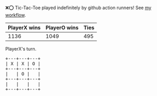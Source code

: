 :x::o: Tic-Tac-Toe played indefinitely by github action runners! See [my workflow](.github/workflows/play.yaml).

|PlayerX wins|PlayerO wins|Ties|
|-|-|-|
|1136|1049|495|

PlayerX's turn.

<pre>
+---+---+---+
| X | X | O |
+---+---+---+
|   | O |   |
+---+---+---+
|   |   |   |
+---+---+---+
</pre>